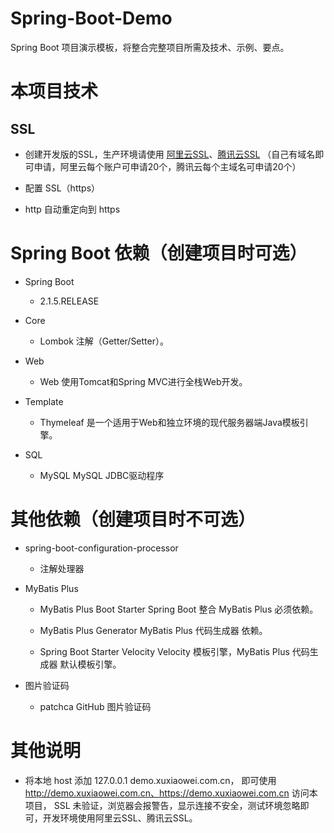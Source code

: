 # Spring-Boot-Demo
Spring Boot 项目演示模板，将整合完整项目所需及技术、示例、要点。

# 本项目技术

## SSL

- 创建开发版的SSL，生产环境请使用 [阿里云SSL](https://www.aliyun.com/product/cas)、[腾讯云SSL](https://cloud.tencent.com/product/ssl)
    （自己有域名即可申请，阿里云每个账户可申请20个，腾讯云每个主域名可申请20个）
    
- 配置 SSL（https） 

- http 自动重定向到 https

# Spring Boot 依赖（创建项目时可选）

- Spring Boot
    - 2.1.5.RELEASE

- Core
    - Lombok                注解（Getter/Setter）。

- Web
    - Web                   使用Tomcat和Spring MVC进行全栈Web开发。

- Template
	- Thymeleaf             是一个适用于Web和独立环境的现代服务器端Java模板引擎。

- SQL
    - MySQL                 MySQL JDBC驱动程序
    
# 其他依赖（创建项目时不可选）

- spring-boot-configuration-processor   
    
    - 注解处理器

- MyBatis Plus

    - MyBatis Plus Boot Starter         Spring Boot 整合 MyBatis Plus 必须依赖。
    
    - MyBatis Plus Generator            MyBatis Plus 代码生成器 依赖。
    
    - Spring Boot Starter Velocity      Velocity 模板引擎，MyBatis Plus 代码生成器 默认模板引擎。

- 图片验证码
    
    - patchca                           GitHub 图片验证码
    
# 其他说明

- 将本地 host 添加 127.0.0.1 demo.xuxiaowei.com.cn，
    即可使用 http://demo.xuxiaowei.com.cn、https://demo.xuxiaowei.com.cn 访问本项目，
    SSL 未验证，浏览器会报警告，显示连接不安全，测试环境忽略即可，开发环境使用阿里云SSL、腾讯云SSL。